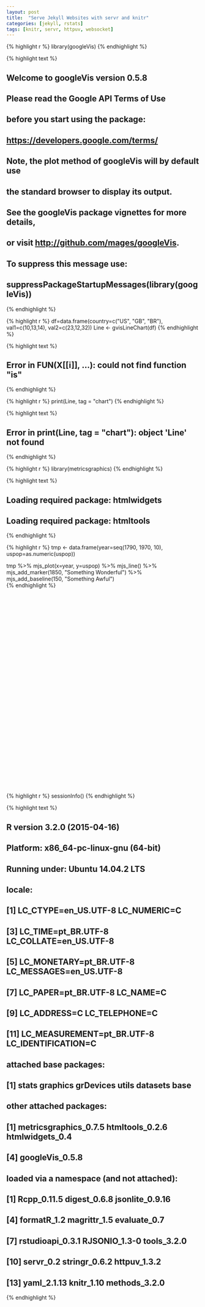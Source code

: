 ```yaml
---
layout: post
title:  "Serve Jekyll Websites with servr and knitr"
categories: [jekyll, rstats]
tags: [knitr, servr, httpuv, websocket]
---
```



{% highlight r %}
library(googleVis)
{% endhighlight %}



{% highlight text %}
## 
## Welcome to googleVis version 0.5.8
## 
## Please read the Google API Terms of Use
## before you start using the package:
## https://developers.google.com/terms/
## 
## Note, the plot method of googleVis will by default use
## the standard browser to display its output.
## 
## See the googleVis package vignettes for more details,
## or visit http://github.com/mages/googleVis.
## 
## To suppress this message use:
## suppressPackageStartupMessages(library(googleVis))
{% endhighlight %}



{% highlight r %}
df=data.frame(country=c("US", "GB", "BR"), 
              val1=c(10,13,14), 
              val2=c(23,12,32))
Line <- gvisLineChart(df)
{% endhighlight %}



{% highlight text %}
## Error in FUN(X[[i]], ...): could not find function "is"
{% endhighlight %}



{% highlight r %}
print(Line, tag = "chart")
{% endhighlight %}



{% highlight text %}
## Error in print(Line, tag = "chart"): object 'Line' not found
{% endhighlight %}


{% highlight r %}
library(metricsgraphics)
{% endhighlight %}



{% highlight text %}
## Loading required package: htmlwidgets
## Loading required package: htmltools
{% endhighlight %}



{% highlight r %}
tmp <- data.frame(year=seq(1790, 1970, 10), uspop=as.numeric(uspop))

tmp %>%
  mjs_plot(x=year, y=uspop) %>%
  mjs_line() %>%
  mjs_add_marker(1850, "Something Wonderful") %>%
  mjs_add_baseline(150, "Something Awful")  
{% endhighlight %}

<!--html_preserve--><div id="mjs-a22ffad8011e0115d2ca9f4602168a" class="metricsgraphics" style="width:504px;height:504px;"></div>
<div id="mjs-a22ffad8011e0115d2ca9f4602168a-legend" class="metricsgraphics-legend"></div>
<script type="application/json" data-for="mjs-a22ffad8011e0115d2ca9f4602168a">{"x":{"data":{"year":[1790,1800,1810,1820,1830,1840,1850,1860,1870,1880,1890,1900,1910,1920,1930,1940,1950,1960,1970],"uspop":[3.93,5.31,7.24,9.64,12.9,17.1,23.2,31.4,39.8,50.2,62.9,76,92,105.7,122.8,131.7,151.3,179.3,203.2]},"x_axis":true,"y_axis":true,"baseline_accessor":null,"predictor_accessor":null,"show_confidence_band":null,"chart_type":"line","xax_format":"plain","x_label":null,"y_label":null,"markers":[{"year":1850,"label":"Something Wonderful"}],"baselines":[{"value":150,"label":"Something Awful"}],"linked":false,"title":null,"description":null,"left":80,"right":10,"bottom":60,"buffer":8,"y_scale_type":"linear","yax_count":5,"xax_count":6,"x_rug":false,"y_rug":false,"area":false,"missing_is_zero":false,"size_accessor":null,"color_accessor":null,"color_type":"number","color_range":["blue","red"],"size_range":[1,5],"bar_height":20,"min_x":null,"max_x":null,"min_y":null,"max_y":null,"bar_margin":1,"binned":false,"bins":null,"least_squares":false,"interpolate":"cardinal","decimals":2,"show_rollover_text":true,"x_accessor":"year","y_accessor":"uspop","multi_line":null,"geom":"line","legend":null,"legend_target":null,"y_extended_ticks":false,"x_extended_ticks":false,"target":"#mjs-a22ffad8011e0115d2ca9f4602168a","full_width":true,"full_height":true,"animate_on_load":false},"evals":[]}</script><!--/html_preserve-->



{% highlight r %}
sessionInfo()
{% endhighlight %}



{% highlight text %}
## R version 3.2.0 (2015-04-16)
## Platform: x86_64-pc-linux-gnu (64-bit)
## Running under: Ubuntu 14.04.2 LTS
## 
## locale:
##  [1] LC_CTYPE=en_US.UTF-8       LC_NUMERIC=C              
##  [3] LC_TIME=pt_BR.UTF-8        LC_COLLATE=en_US.UTF-8    
##  [5] LC_MONETARY=pt_BR.UTF-8    LC_MESSAGES=en_US.UTF-8   
##  [7] LC_PAPER=pt_BR.UTF-8       LC_NAME=C                 
##  [9] LC_ADDRESS=C               LC_TELEPHONE=C            
## [11] LC_MEASUREMENT=pt_BR.UTF-8 LC_IDENTIFICATION=C       
## 
## attached base packages:
## [1] stats     graphics  grDevices utils     datasets  base     
## 
## other attached packages:
## [1] metricsgraphics_0.7.5 htmltools_0.2.6       htmlwidgets_0.4      
## [4] googleVis_0.5.8      
## 
## loaded via a namespace (and not attached):
##  [1] Rcpp_0.11.5      digest_0.6.8     jsonlite_0.9.16 
##  [4] formatR_1.2      magrittr_1.5     evaluate_0.7    
##  [7] rstudioapi_0.3.1 RJSONIO_1.3-0    tools_3.2.0     
## [10] servr_0.2        stringr_0.6.2    httpuv_1.3.2    
## [13] yaml_2.1.13      knitr_1.10       methods_3.2.0
{% endhighlight %}

